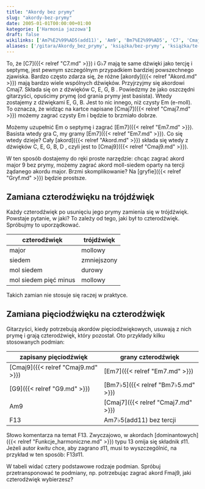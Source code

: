 ```yaml
---
title: "Akordy bez prymy"
slug: "akordy-bez-prymy"
date: 2005-01-01T00:00:00+01:00
kategorie: ['Harmonia jazzowa']
draft: false
wikilinks: ['Am7%E2%99%AD5(add11)', 'Am9', 'Bm7%E2%99%AD5', 'C7', 'Cmaj7', 'Cmaj7', 'Cmaj9', 'Cmaj9', 'Em', 'Em', 'Em', 'Em7', 'Em7', 'Em7', 'F13', 'F13', 'F13%E2%99%AF11', 'Fmaj9', 'G%E2%99%AD7', 'G9', 'akord', 'akord', 'czterod%C5%BAwi%C4%99k', 'czterod%C5%BAwi%C4%99k', 'dominanta', 'gryf', 'pi%C4%99ciod%C5%BAwi%C4%99k', 'tr%C3%B3jd%C5%BAwi%C4%99k']
aliases: ['/gitara/Akordy_bez_prymy', 'książka/bez-prymy', 'książka/te-same-dźwięki-różne-akordy']
---
```

To, że [C7]({{< relref "C7.md" >}}) i G♭7<!-- link nie odnosił się do niczego: 'Akordy bez prymy' ('content/książka/Akordy_bez_prymy.md') links to 'G♭7' ('content/książka/G♭7.md') and that does not exist --> mają te same dźwięki
jako tercję i septymę, jest pewnym szczególnym przypadkiem bardziej
powszechnego zjawiska. Bardzo często zdarza się, że różne
[akordy]({{< relref "Akord.md" >}}) mają bardzo wiele wspólnych dźwięków.
Przyjrzyjmy się akordowi Cmaj7. Składa się on z dźwięków C, E, G, B .
Powiedzmy że jako oszczędni gitarzyści, opuścimy prymę (od grania prymy
jest basista). Wtedy zostajemy z dźwiękami E, G, B. Jest to nic innego,
niż czysty Em<!-- link nie odnosił się do niczego: 'Akordy bez prymy' ('content/książka/Akordy_bez_prymy.md') links to 'Em' ('content/książka/Em.md') and that does not exist --> (e-moll). To oznacza, że widząc na kartce
napisane [Cmaj7]({{< relref "Cmaj7.md" >}}) możemy zagrać czysty
Em<!-- link nie odnosił się do niczego: 'Akordy bez prymy' ('content/książka/Akordy_bez_prymy.md') links to 'Em' ('content/książka/Em.md') and that does not exist --> i będzie to brzmiało dobrze.

Możemy uzupełnić Em<!-- link nie odnosił się do niczego: 'Akordy bez prymy' ('content/książka/Akordy_bez_prymy.md') links to 'Em' ('content/książka/Em.md') and that does not exist --> o septymę i zagrać
[Em7]({{< relref "Em7.md" >}}). Basista wtedy gra C, my gramy
[Em7]({{< relref "Em7.md" >}}). Co się wtedy dzieje? Cały
[akord]({{< relref "Akord.md" >}}) składa się wtedy z dźwięków C, E, G, B, D ,
czyli jest to [Cmaj9]({{< relref "Cmaj9.md" >}}).

W ten sposób dostajemy do ręki proste narzędzie: chcąc zagrać akord
major 9 bez prymy, możemy zagrać akord moll-siedem oparty na tercji
żądanego akordu major. Brzmi skomplikowanie? Na
[gryfie]({{< relref "Gryf.md" >}}) będzie prostsze.

## Zamiana czterodźwięku na trójdźwięk

Każdy czterodźwięk<!-- link nie odnosił się do niczego: 'Akordy bez prymy' ('content/książka/Akordy_bez_prymy.md') links to 'czterodźwięk' ('content/książka/czterodźwięk.md') and that does not exist --> po usunięciu jego prymy
zamienia się w trójdźwięk<!-- link nie odnosił się do niczego: 'Akordy bez prymy' ('content/książka/Akordy_bez_prymy.md') links to 'trójdźwięk' ('content/książka/trójdźwięk.md') and that does not exist -->. Powstaje pytanie, w
jaki? To zależy od tego, jaki był to czterodźwięk. Spróbujmy to
uporządkować.

| czterodźwięk          | trójdźwięk  |
| --------------------- | ----------- |
| major                 | mollowy     |
| siedem                | zmniejszony |
| mol siedem            | durowy      |
| mol siedem pięć minus | mollowy     |

Takich zamian nie stosuje się raczej w praktyce.

## Zamiana pięciodźwięku na czterodźwięk

Gitarzyści, kiedy potrzebują akordów
pięciodźwiękowych<!-- link nie odnosił się do niczego: 'Akordy bez prymy' ('content/książka/Akordy_bez_prymy.md') links to 'pięciodźwięk' ('content/książka/pięciodźwięk.md') and that does not exist -->, usuwają z nich prymę
i grają czterodźwięk<!-- link nie odnosił się do niczego: 'Akordy bez prymy' ('content/książka/Akordy_bez_prymy.md') links to 'czterodźwięk' ('content/książka/czterodźwięk.md') and that does not exist -->, który pozostał. Oto
przykłady kilku stosowanych podmian:

| zapisany pięciodźwięk     | grany czterodźwięk                                   |
| ------------------------- | ---------------------------------------------------- |
| [Cmaj9]({{< relref "Cmaj9.md" >}}) | [Em7]({{< relref "Em7.md" >}})                                |
| [G9]({{< relref "G9.md" >}})       | [Bm7♭5]({{< relref "Bm7♭5.md" >}})                            |
| Am9<!-- link nie odnosił się do niczego: 'Akordy bez prymy' ('content/książka/Akordy_bez_prymy.md') links to 'Am9' ('content/książka/Am9.md') and that does not exist -->     | [Cmaj7]({{< relref "Cmaj7.md" >}})                            |
| F13<!-- link nie odnosił się do niczego: 'Akordy bez prymy' ('content/książka/Akordy_bez_prymy.md') links to 'F13' ('content/książka/F13.md') and that does not exist -->     | Am7♭5(add11)<!-- link nie odnosił się do niczego: 'Akordy bez prymy' ('content/książka/Akordy_bez_prymy.md') links to 'Am7♭5\\(add11\\)' ('content/książka/Am7♭5\\(add11\\).md') and that does not exist --> bez tercji |

Słowo komentarza na temat F13<!-- link nie odnosił się do niczego: 'Akordy bez prymy' ('content/książka/Akordy_bez_prymy.md') links to 'F13' ('content/książka/F13.md') and that does not exist -->. Zwyczajowo, w akordach
[dominantowych]({{< relref "Funkcje_harmoniczne.md" >}}) typu 13 omija się składnik ♯11.
Jeżeli autor *kwitu* chce, aby zagrano ♯11, musi to wyszczególnić, na
przykład w ten sposób: F13♯11<!-- link nie odnosił się do niczego: 'Akordy bez prymy' ('content/książka/Akordy_bez_prymy.md') links to 'F13♯11' ('content/książka/F13♯11.md') and that does not exist -->.

W tabeli widać cztery podstawowe rodzaje podmian. Spróbuj
przetransponować te podmiany, np. potrzebując zagrać akord
Fmaj9<!-- link nie odnosił się do niczego: 'Akordy bez prymy' ('content/książka/Akordy_bez_prymy.md') links to 'Fmaj9' ('content/książka/Fmaj9.md') and that does not exist -->, jaki czterodźwięk wybierzesz?

